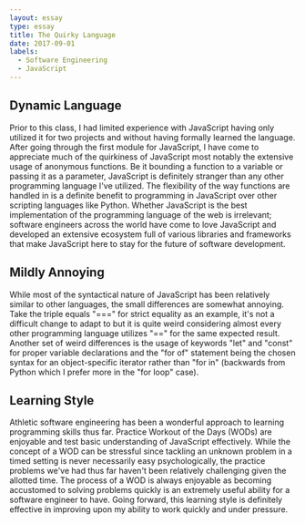 ```yaml
---
layout: essay
type: essay
title: The Quirky Language
date: 2017-09-01
labels:
  - Software Engineering
  - JavaScript
---
```

## Dynamic Language
Prior to this class, I had limited experience with JavaScript having only utilized it for two projects and without having formally learned the language. After going through the first module for JavaScript, I have come to appreciate much of the quirkiness of JavaScript most notably the extensive usage of anonymous functions. Be it bounding a function to a variable or passing it as a parameter, JavaScript is definitely stranger than any other programming language I've utilized. The flexibility of the way functions are handled in is a definite benefit to programming in JavaScript over other scripting languages like Python. Whether JavaScript is the best implementation of the programming language of the web is irrelevant; software engineers across the world have come to love JavaScript and developed an extensive ecosystem full of various libraries and frameworks that make JavaScript here to stay for the future of software development.

## Mildly Annoying
While most of the syntactical nature of JavaScript has been relatively similar to other languages, the small differences are somewhat annoying. Take the triple equals "===" for strict equality as an example, it's not a difficult change to adapt to but it is quite weird considering almost every other programming language utilizes "==" for the same expected result. Another set of weird differences is the usage of keywords "let" and "const" for proper variable declarations and the "for of" statement being the chosen syntax for an object-specific iterator rather than "for in" (backwards from Python which I prefer more in the "for loop" case).

## Learning Style
Athletic software engineering has been a wonderful approach to learning programming skills thus far. Practice Workout of the Days (WODs) are enjoyable and test basic understanding of JavaScript effectively. While the concept of a WOD can be stressful since tackling an unknown problem in a timed setting is never necessarily easy psychologically, the practice problems we've had thus far haven't been relatively challenging given the allotted time. The process of a WOD is always enjoyable as becoming accustomed to solving problems quickly is an extremely useful ability for a software engineer to have. Going forward, this learning style is definitely effective in improving upon my ability to work quickly and under pressure.
